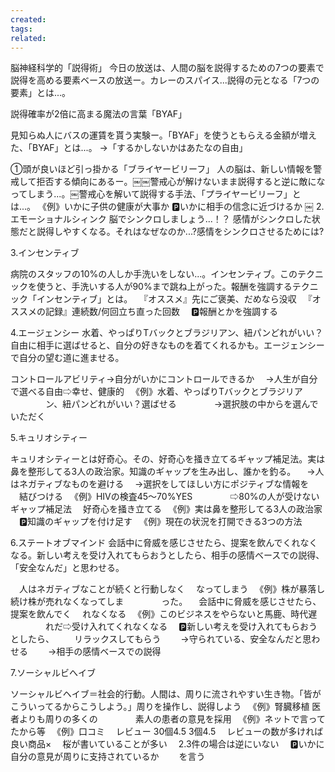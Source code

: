 ```yaml
---
created: 
tags: 
related:
---
```


脳神経科学的「説得術」
今日の放送は、人間の脳を説得するための7つの要素で説得を高める要素ベースの放送ー。カレーのスパイス...説得の元となる「7つの要素」とは...。

説得確率が2倍に高まる魔法の言葉「BYAF」

見知らぬ人にバスの運賃を貰う実験ー。「BYAF」を使うともらえる金額が増えた、「BYAF」とは...。
→「するかしないかはあたなの自由」

①頭が良いほど引っ掛かる「ブライヤービリーフ」
人の脳は、新しい情報を警戒して拒否する傾向にあるー。￼￼警戒心が解けないまま説得すると逆に敵になってしまう...。￼警戒心を解いて説得する手法、「プライヤービリーフ」とは...。
《例》いかに子供の健康が大事か
🅿️いかに相手の信念に近づけるか
￼
2.エモーショナルシィンク
脳でシンクロしましょう...！？
感情がシンクロした状態だと説得しやすくなる。それはなぜなのか...?感情をシンクロさせるためには?

3.インセンティブ

病院のスタッフの10%の人しか手洗いをしない...。インセンティブ。このテクニックを使うと、手洗いする人が90%まで跳ね上がった。報酬を強調するテクニック「インセンティブ」とは。
　『オススメ』先にご褒美、だめなら没収
　『オススメの記録』連続数/何回立ち直った回数
　🅿️報酬とかを強調する

4.エージェンシー
水着、やっぱりTバックとブラジリアン、紐パンどれがいい？自由に相手に選ばせると、自分の好きなものを着てくれるかも。エージェンシーで自分の望む道に進ませる。

コントロールアビリティ→自分がいかにコントロールできるか
　→人生が自分で選べる自由⇨幸せ、健康的
　《例》水着、やっぱりTバックとブラジリア
　　　　ン、紐パンどれがいい？選ばせる
　　　　→選択肢の中からを選んでいただく

5.キュリオシティー

キュリオシティーとは好奇心。その、好奇心を掻き立てるギャップ補足法。実は鼻を整形してる3人の政治家。知識のギャップを生み出し、誰かを釣る。
　→人はネガティブなものを避ける
　→選択をしてほしい方にポジティブな情報を
　結びつける
　《例》HIVの検査45〜70%YES
　　　　⇨80%の人が受けない
ギャップ補足法
　好奇心を掻き立てる
　《例》実は鼻を整形してる3人の政治家
　🅿️知識のギャップを付け足す
　《例》現在の状況を打開できる3つの方法

6.ステートオブマインド
会話中に脅威を感じさせたら、提案を飲んでくれなくなる。新しい考えを受け入れてもらおうとしたら、相手の感情ベースでの説得、「安全なんだ」と思わせる。

　人はネガティブなことが続くと行動しなく
　なってしまう
　《例》株が暴落し続け株が売れなくなってしま
　　　　った。
　会話中に脅威を感じさせたら、提案を飲んでく
　れなくなる
　《例》このビジネスをやらないと馬鹿、時代遅
　　　　れだ⇨受け入れてくれなくなる
　🅿️新しい考えを受け入れてもらおうとしたら、
　　リラックスしてもらう
　　→守られている、安全なんだと思わせる
　　→相手の感情ベースでの説得

7.ソーシャルビへイブ

ソーシャルビヘイブ＝社会的行動。人間は、周りに流されやすい生き物。「皆がこういってるからこうしよう。」周りを操作し、説得しよう
　《例》腎臓移植 医者よりも周りの多くの
　　　　素人の患者の意見を採用
　《例》ネットで言ってたから等
　《例》口コミ
　レビュー 30個4.5 3個4.5
　レビューの数が多ければ良い商品×
　桜が書いていることが多い
　2.3件の場合は逆にいない
　🅿️いかに自分の意見が周りに支持されているか
　　を言う


